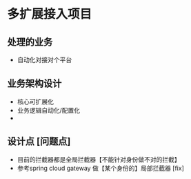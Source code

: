 # 多扩展接入项目

## 处理的业务
* 自动化对接对个平台


## 业务架构设计

* 核心可扩展化
* 业务逻辑自动化/配置化
* 



## 设计点 [问题点]
* 目前的拦截器都是全局拦截器【不能针对身份做不对的拦截】
* 参考spring cloud gateway 做【某个身份的】局部拦截器 [fix]


